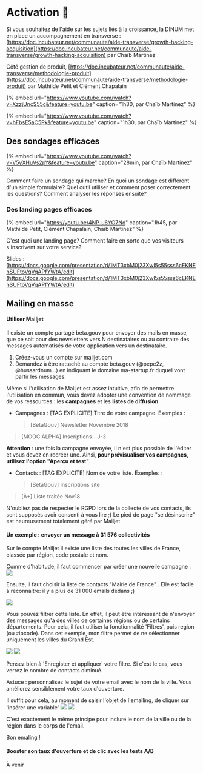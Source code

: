 # Activation 🎯

Si vous souhaitez de l'aide sur les sujets liés à la croissance, la DINUM met en place un accompagnement en transverse : [https://doc.incubateur.net/communaute/aide-transverse/growth-hacking-acquisition](https://doc.incubateur.net/communaute/aide-transverse/growth-hacking-acquisition) par Chaïb Martinez

Côté gestion de produit, [https://doc.incubateur.net/communaute/aide-transverse/methodologie-produit](https://doc.incubateur.net/communaute/aide-transverse/methodologie-produit) par Mathilde Petit et Clément Chapalain

{% embed url="https://www.youtube.com/watch?v=XzzjUncS55c&feature=youtu.be" caption="1h30, par Chaïb Martinez" %}

{% embed url="https://www.youtube.com/watch?v=hFbsE5aC5Pk&feature=youtu.be" caption="1h30, par Chaïb Martinez" %}

## Des sondages efficaces

{% embed url="https://www.youtube.com/watch?v=V5yXHuVs2pY&feature=youtu.be" caption="28min, par Chaïb Martinez" %}

Comment faire un sondage qui marche? En quoi un sondage est différent d'un simple formulaire? Quel outil utiliser et comment poser correctement les questions? Comment analyser les réponses ensuite?

### Des landing pages efficaces

{% embed url="https://youtu.be/4NP-u6YO7No" caption="1h45, par Mathilde Petit, Clément Chapalain, Chaïb Martinez" %}

C'est quoi une landing page? Comment faire en sorte que vos visiteurs s'inscrivent sur votre service?

Slides : [https://docs.google.com/presentation/d/1MT3xbM0j23Xwl5s55sss6cEKNEhSUFtoVqVqAPfYWtA/edit](https://docs.google.com/presentation/d/1MT3xbM0j23Xwl5s55sss6cEKNEhSUFtoVqVqAPfYWtA/edit)





## Mailing en masse

#### Utiliser Mailjet

Il existe un compte partagé beta.gouv pour envoyer des mails en masse, que ce soit pour des newsletters vers N destinataires ou au contraire des messages automatisés de votre application vers un destinataire.

1. Créez-vous un compte sur mailjet.com
2. Demandez à être rattaché au compte beta.gouv \(@pepe2z, @hussardnum ..\) en indiquant le domaine ma-startup.fr duquel vont partir les messages.

Même si l'utilisation de Mailjet est assez intuitive, afin de permettre l'utilisation en commun, vous devez adopter une convention de nommage de vos ressources : les **campagnes** et les **listes de diffusion**.

* Campagnes : \[TAG EXPLICITE\] Titre de votre campagne. Exemples : 

  > \[BetaGouv\] Newsletter Novembre 2018

> \[MOOC ALPHA\] Inscriptions - J-3

**Attention** : une fois la campagne envoyée, il n'est plus possible de l'éditer et vous devez en recréer une. Ainsi, **pour prévisualiser vos campagnes, utilisez l'option "Aperçu et test"**.

* Contacts : \[TAG EXPLICITE\] Nom de votre liste. Exemples :

  > \[BetaGouv\] Inscriptions site

> \[À+\] Liste traitée Nov18

N'oubliez pas de respecter le RGPD lors de la collecte de vos contacts, ils sont supposés avoir consenti à vous lire ;\) Le pied de page "se désinscrire" est heureusement totalement géré par Mailjet.

#### Un exemple : envoyer un message à 31 576 collectivités

Sur le compte Mailjet il existe une liste des toutes les villes de France, classée par région, code postale et nom.

Comme d'habitude, il faut commencer par créer une nouvelle campagne : ![](https://i.postimg.cc/RhGWjhk6/Capture-d-e-cran-2018-12-10-12-07-50.png)

Ensuite, il faut choisir la liste de contacts "Mairie de France" . Elle est facile à reconnaitre: il y a plus de 31 000 emails dedans ;\)

![](https://i.postimg.cc/hvQqWP34/68747470733a2f2f692e706f7374696d672e63632f73664a4742484d6a2f4361.jpg)

Vous pouvez filtrer cette liste. En effet, il peut être intéressant de n'envoyer des messages qu'à des villes de certaines régions ou de certains départements. Pour cela, il faut utiliser la fonctionnalité 'Filtres', puis region \(ou zipcode\). Dans cet exemple, mon filtre permet de ne sélectionner uniquement les villes du Grand Est.

![](https://i.postimg.cc/T1Ty7g4v/Capture-d-e-cran-2018-12-10-12-12-38.png) ![](https://i.postimg.cc/V6qrWD4F/Capture-d-e-cran-2018-12-10-12-13-04.png)

Pensez bien à 'Enregister et appliquer' votre filtre. Si c'est le cas, vous verrez le nombre de contacts diminué.

Astuce : personnalisez le sujet de votre email avec le nom de la ville. Vous améliorez sensiblement votre taux d'ouverture.

Il suffit pour cela, au moment de saisir l'objet de l'emailing, de cliquer sur 'insérer une variable' ![](https://i.postimg.cc/ZqGk06gh/Capture-d-e-cran-2018-12-10-12-14-44.png) ![](https://i.postimg.cc/fTDNxjbz/Capture-d-e-cran-2018-12-10-12-14-35.png)

C'est exactement le même principe pour inclure le nom de la ville ou de la région dans le corps de l'email.

Bon emaling !

#### Booster son taux d'ouverture et de clic avec les tests A/B

À venir

